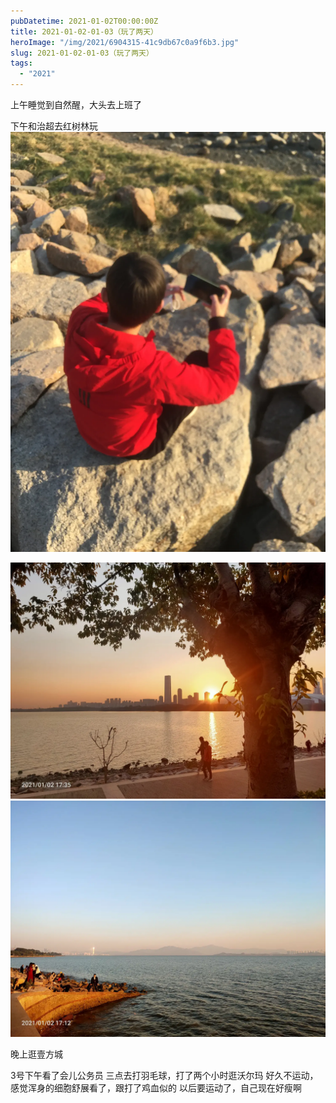 ```yaml
---
pubDatetime: 2021-01-02T00:00:00Z
title: 2021-01-02-01-03（玩了两天）
heroImage: "/img/2021/6904315-41c9db67c0a9f6b3.jpg"
slug: 2021-01-02-01-03（玩了两天）
tags:
  - "2021"
---
```


上午睡觉到自然醒，大头去上班了

下午和治超去红树林玩![](../../../../public/img/2021/6904315-41c9db67c0a9f6b3.jpg)

![](../../../../public/img/2021/6904315-4ec13223e81c46af.jpg)
![](../../../../public/img/2021/6904315-2b0bbf9494d23501.jpg)

晚上逛壹方城

3号下午看了会儿公务员
三点去打羽毛球，打了两个小时逛沃尔玛
好久不运动，感觉浑身的细胞舒展看了，跟打了鸡血似的
以后要运动了，自己现在好瘦啊
